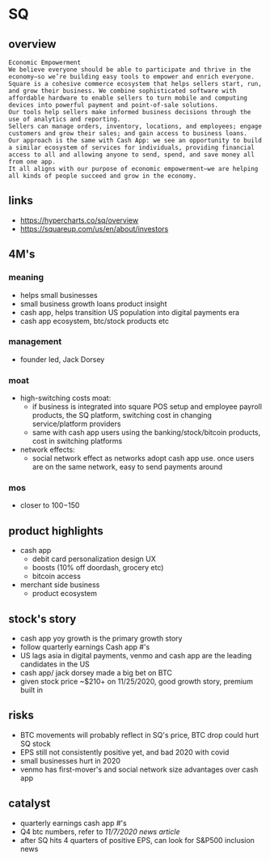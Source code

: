 # SQ

## overview
```
Economic Empowerment
We believe everyone should be able to participate and thrive in the economy—so we’re building easy tools to empower and enrich everyone.
Square is a cohesive commerce ecosystem that helps sellers start, run, and grow their business. We combine sophisticated software with affordable hardware to enable sellers to turn mobile and computing devices into powerful payment and point-of-sale solutions.
Our tools help sellers make informed business decisions through the use of analytics and reporting.
Sellers can manage orders, inventory, locations, and employees; engage customers and grow their sales; and gain access to business loans.
Our approach is the same with Cash App: we see an opportunity to build a similar ecosystem of services for individuals, providing financial access to all and allowing anyone to send, spend, and save money all from one app.
It all aligns with our purpose of economic empowerment—we are helping all kinds of people succeed and grow in the economy.
```

## links
- https://hypercharts.co/sq/overview
- https://squareup.com/us/en/about/investors

## 4M's
### meaning
- helps small businesses
- small business growth loans product insight
- cash app, helps transition US population into digital payments era
- cash app ecosystem, btc/stock products etc

### management
- founder led, Jack Dorsey

### moat
- high-switching costs moat:
  - if business is integrated into square POS setup and employee payroll products, the SQ platform, switching cost in changing service/platform providers
  - same with cash app users using the banking/stock/bitcoin products, cost in switching platforms
- network effects:
  - social network effect as networks adopt cash app use. once users are on the same network, easy to send payments around

### mos
 - closer to $100-$150

## product highlights
- cash app
  - debit card personalization design UX
  - boosts (10% off doordash, grocery etc)
  - bitcoin access
- merchant side business
  - product ecosystem

## stock's story
- cash app yoy growth is the primary growth story
- follow quarterly earnings Cash app #'s
- US lags asia in digital payments, venmo and cash app are the leading candidates in the US
- cash app/ jack dorsey made a big bet on BTC
- given stock price ~$210+ on 11/25/2020, good growth story, premium built in

## risks
- BTC movements will probably reflect in SQ's price, BTC drop could hurt SQ stock
- EPS still not consistently positive yet, and bad 2020 with covid
- small businesses hurt in 2020
- venmo has first-mover's and social network size advantages over cash app

## catalyst
- quarterly earnings cash app #'s
- Q4 btc numbers, refer to *11/7/2020 news article*
- after SQ hits 4 quarters of positive EPS, can look for S&P500 inclusion news
